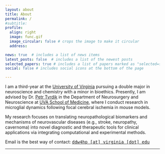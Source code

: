 ```yaml
---
layout: about
title: About
permalink: /
#subtitle:
profile:
  align: right
  image: func.gif
  image_circular: false # crops the image to make it circular
  address:

news: true  # includes a list of news items
latest_posts: false  # includes a list of the newest posts
selected_papers: true # includes a list of papers marked as "selected={true}"
social: false # includes social icons at the bottom of the page

---
```

I am a third-year at the [University of Virginia](https://www.virginia.edu/) pursuing a double major in neuroscience and chemistry with a minor in bioethics. Presently, I am advised by Dr. [Petr Tvrdik](https://med.virginia.edu/bims/faculty/?facbio=1&id=48788) in the Department of Neurosurgery and Neuroscience at [UVA School of Medicine](https://med.virginia.edu/), where I conduct research in microglial dynamics following focal cerebral ischemia in mouse models.

My research focuses on translating neuropathological biomarkers and mechanisms of neurovascular diseases (e.g., stroke, neuropathy, cavernoma) into novel diagnostic and therapeutic tools for clinical applications via integrating computational and experimental methods.

Email is the best way of contact: <a href='mailto:ddw4hp@virginia.edu'><tt>ddw4hp [at] virginia [dot] edu</tt></a>

<hr>
